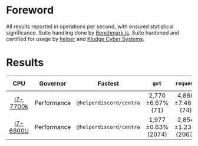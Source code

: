 # Foreword

All results reported in operations per second, with ensured statistical
significance. Suite handling done by [Benchmark.js]. Suite hardened and
certified for usage by [helper] and [Kludge Cyber Systems].

[Benchmark.js]: https://benchmarkjs.com
[helper]: https://github.com/helperdiscord
[Kludge Cyber Systems]: https://github.com/kludge-cs

# Results

|      CPU      |   Governor  |         Fastest         |       `got`         |     `request`       |    `node-fetch`     |      `centra`       |      `https`        | `@helperdiscord/centra` |
|:-------------:|:-----------:|:-----------------------:|:-------------------:|:-------------------:|:-------------------:|:-------------------:|:-------------------:|:-----------------------:|
| [i7-7700k][1] | Performance | `@helperdiscord/centra` |  2,770 ±6.67% (71)  |  4,888 ±7.46% (74)  |  5,457 ±3.33% (74)  |  8,263 ±2.10% (84)  |  7,453 ±3.19% (78)  |    8,202 ±1.30% (82)    |
| [i7-6600U][2] | Performance | `@helperdiscord/centra` | 1,977 ±0.63% (2074) | 2,854 ±1.23% (2063) | 3,017 ±1.21% (2068) | 3,956 ±1.95% (2063) | 4,588 ±0.68% (2064) |   4,962 ±0.67% (2063)   |

[1]: https://github.com/tbnritzdoge
[2]: https://github.com/nytelife26
